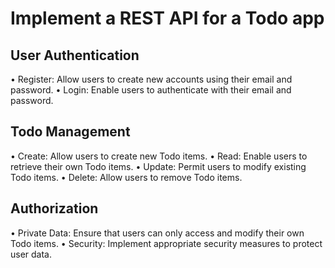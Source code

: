 <h1>Implement a REST API for a Todo app</h1>

<h2>User Authentication</h2> 
• Register: Allow users to create new accounts using their email and password. 
• Login: Enable users to authenticate with their email and password. 
<br>
<h2>Todo Management </h2>
• Create: Allow users to create new Todo items. 
• Read: Enable users to retrieve their own Todo items. 
• Update: Permit users to modify existing Todo items. 
• Delete: Allow users to remove Todo items. 
<br>
<h2>Authorization</h2>
• Private Data: Ensure that users can only access and modify their own Todo items. 
• Security: Implement appropriate security measures to protect user data. 
